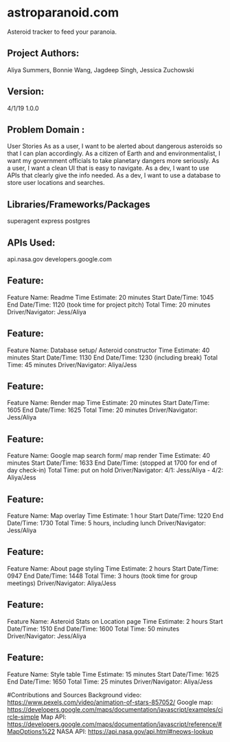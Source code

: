 # astroparanoid.com
Asteroid tracker to feed your paranoia. 

## Project Authors:
Aliya Summers, Bonnie Wang, Jagdeep Singh, Jessica Zuchowski

## Version:
4/1/19 1.0.0

## Problem Domain :
User Stories
As as a user, I want to be alerted about dangerous asteroids so that I can plan accordingly.
As a citizen of Earth and and environmentalist, I want my government officials to take planetary dangers more seriously.
As a user, I want a clean UI that is easy to navigate.
As a dev, I want to use APIs that clearly give the info needed. 
As a dev, I want to use a database to store user locations and searches.

## Libraries/Frameworks/Packages
superagent
express
postgres

## APIs Used:
api.nasa.gov
developers.google.com

## Feature:
Feature Name: Readme
Time Estimate: 20 minutes
Start Date/Time: 1045
End Date/Time: 1120 (took time for project pitch)
Total Time: 20 minutes
Driver/Navigator: Jess/Aliya

## Feature:
Feature Name: Database setup/ Asteroid constructor
Time Estimate: 40 minutes
Start Date/Time: 1130
End Date/Time: 1230 (including break)
Total Time: 45 minutes
Driver/Navigator: Aliya/Jess

## Feature:
Feature Name: Render map
Time Estimate: 20 minutes
Start Date/Time: 1605
End Date/Time: 1625
Total Time: 20 minutes
Driver/Navigator: Jess/Aliya

## Feature:
Feature Name: Google map search form/ map render
Time Estimate: 40 minutes
Start Date/Time: 1633
End Date/Time: (stopped at 1700 for end of day check-in)
Total Time: put on hold
Driver/Navigator: 4/1: Jess/Aliya - 4/2: Aliya/Jess

## Feature:
Feature Name: Map overlay
Time Estimate: 1 hour
Start Date/Time: 1220
End Date/Time: 1730
Total Time: 5 hours, including lunch
Driver/Navigator: Jess/Aliya

## Feature:
Feature Name: About page styling
Time Estimate: 2 hours
Start Date/Time: 0947
End Date/Time: 1448
Total Time: 3 hours (took time for group meetings)
Driver/Navigator: Aliya/Jess

## Feature:
Feature Name: Asteroid Stats on Location page
Time Estimate: 2 hours
Start Date/Time: 1510
End Date/Time: 1600
Total Time: 50 minutes
Driver/Navigator: Jess/Aliya


## Feature:
Feature Name: Style table
Time Estimate: 15 minutes
Start Date/Time: 1625
End Date/Time: 1650
Total Time: 25 minutes
Driver/Navigator: Aliya/Jess


#Contributions and Sources
Background video: https://www.pexels.com/video/animation-of-stars-857052/
Google map: https://developers.google.com/maps/documentation/javascript/examples/circle-simple
Map API: https://developers.google.com/maps/documentation/javascript/reference/#MapOptions%22
NASA API: https://api.nasa.gov/api.html#neows-lookup


